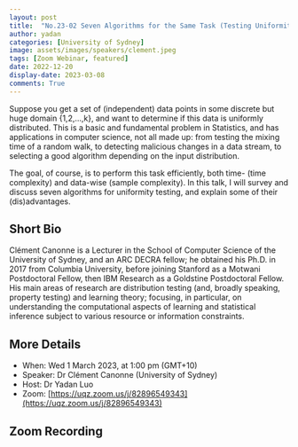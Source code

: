 ```yaml
---
layout: post
title:  "No.23-02 Seven Algorithms for the Same Task (Testing Uniformity)"
author: yadan
categories: [University of Sydney]
image: assets/images/speakers/clement.jpeg
tags: [Zoom Webinar, featured]
date: 2022-12-20
display-date: 2023-03-08
comments: True
---
```

Suppose you get a set of (independent) data points in some discrete but huge domain {1,2,...,k}, and want to determine if this data is uniformly distributed. This is a basic and fundamental problem in Statistics, and has applications in computer science, not all made up: from testing the mixing time of a random walk, to detecting malicious changes in a data stream, to selecting a good algorithm depending on the input distribution.

The goal, of course, is to perform this task efficiently, both time- (time complexity) and data-wise (sample complexity). In this talk, I will survey and discuss seven algorithms for uniformity testing, and explain some of their (dis)advantages.


## Short Bio

Clément Canonne is a Lecturer in the School of Computer Science of the University of Sydney, and an ARC DECRA fellow; he obtained his Ph.D. in 2017 from Columbia University, before joining Stanford as a Motwani Postdoctoral Fellow, then IBM Research as a Goldstine Postdoctoral Fellow. His main areas of research are distribution testing (and, broadly speaking, property testing) and learning theory; focusing, in particular, on understanding the computational aspects of learning and statistical inference subject to various resource or information constraints.

## More Details
+ When: Wed 1 March 2023, at 1:00 pm (GMT+10)
+ Speaker: Dr Clément Canonne (University of Sydney)
+ Host: Dr Yadan Luo
+ Zoom: [https://uqz.zoom.us/j/82896549343](https://uqz.zoom.us/j/82896549343)




## Zoom Recording
